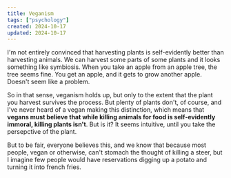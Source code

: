 ```yaml
---
title: Veganism
tags: ["psychology"]
created: 2024-10-17
updated: 2024-10-17
---
```


I'm not entirely convinced that harvesting plants is self-evidently better than harvesting animals. We can harvest some parts of some plants and it looks something like symbiosis. When you take an apple from an apple tree, the tree seems fine. You get an apple, and it gets to grow another apple. Doesn't seem like a problem.

So in that sense, veganism holds up, but only to the extent that the plant you harvest survives the process. But plenty of plants don't, of course, and I've never heard of a vegan making this distinction, which means that **vegans must believe that while killing animals for food is self-evidently immoral, killing plants isn't**. But is it? It seems intuitive, until you take the persepctive of the plant.

But to be fair, everyone believes this, and we know that because most people, vegan or otherwise, can't stomach the thought of killing a steer, but I imagine few people would have reservations digging up a potato and turning it into french fries.